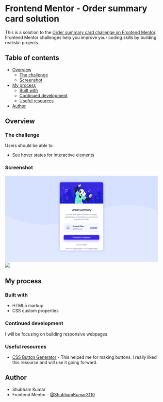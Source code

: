 # Frontend Mentor - Order summary card solution

This is a solution to the [Order summary card challenge on Frontend Mentor](https://www.frontendmentor.io/challenges/order-summary-component-QlPmajDUj). Frontend Mentor challenges help you improve your coding skills by building realistic projects. 

## Table of contents

- [Overview](#overview)
  - [The challenge](#the-challenge)
  - [Screenshot](#screenshot)
- [My process](#my-process)
  - [Built with](#built-with)
  - [Continued development](#continued-development)
  - [Useful resources](#useful-resources)
- [Author](#author)

## Overview

### The challenge

Users should be able to:

- See hover states for interactive elements

### Screenshot

![](./screenshot-desktop.png)
![](./screenshot-mobile.png)

## My process

### Built with

- HTML5 markup
- CSS custom properties

### Continued development

I will be focusing on building responsive webpages.

### Useful resources

- [CSS Button Generator](https://css3buttongenerator.com/index.html) - This helped me for making buttons. I really liked this resource and will use it going forward.

## Author
- Shubham Kumar
- Frontend Mentor - [@ShubhamKumar3110](https://www.frontendmentor.io/profile/ShubhamKumar3110)
